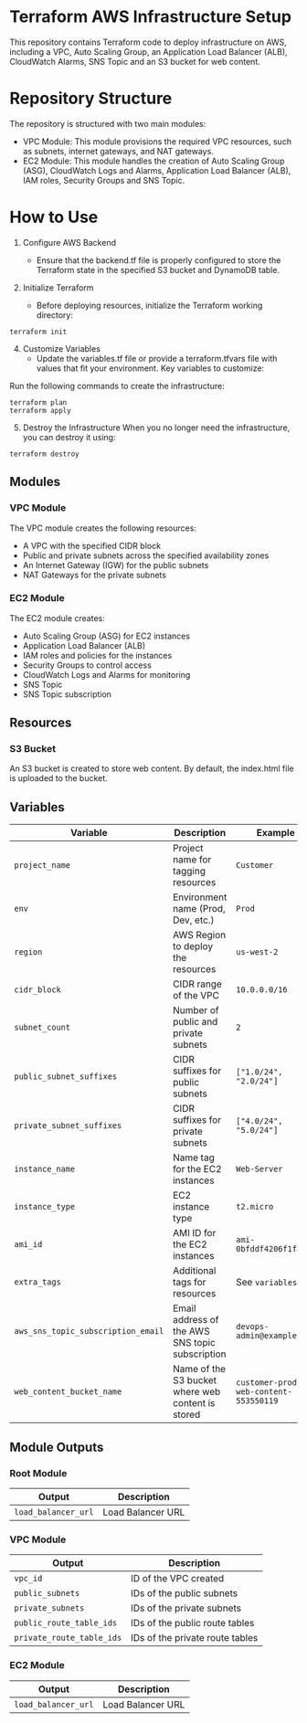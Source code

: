 # Terraform AWS Infrastructure Setup

This repository contains Terraform code to deploy infrastructure on AWS, including a VPC, Auto Scaling Group, an Application Load Balancer (ALB), CloudWatch Alarms, SNS Topic and an S3 bucket for web content.

# Repository Structure

The repository is structured with two main modules:

- VPC Module: This module provisions the required VPC resources, such as subnets, internet gateways, and NAT gateways.
- EC2 Module: This module handles the creation of Auto Scaling Group (ASG), CloudWatch Logs and Alarms, Application Load Balancer (ALB), IAM roles, Security Groups and SNS Topic.

# How to Use

1. Configure AWS Backend

   - Ensure that the backend.tf file is properly configured to store the Terraform state in the specified S3 bucket and DynamoDB table.

2. Initialize Terraform
   - Before deploying resources, initialize the Terraform working directory:

```
terraform init
```

4. Customize Variables
   - Update the variables.tf file or provide a terraform.tfvars file with values that fit your environment. Key variables to customize:

Run the following commands to create the infrastructure:

```
terraform plan
terraform apply
```

5. Destroy the Infrastructure
   When you no longer need the infrastructure, you can destroy it using:

```
terraform destroy
```

## Modules

### VPC Module

The VPC module creates the following resources:

- A VPC with the specified CIDR block
- Public and private subnets across the specified availability zones
- An Internet Gateway (IGW) for the public subnets
- NAT Gateways for the private subnets

### EC2 Module

The EC2 module creates:

- Auto Scaling Group (ASG) for EC2 instances
- Application Load Balancer (ALB)
- IAM roles and policies for the instances
- Security Groups to control access
- CloudWatch Logs and Alarms for monitoring
- SNS Topic
- SNS Topic subscription

## Resources

### S3 Bucket

An S3 bucket is created to store web content. By default, the index.html file is uploaded to the bucket.

## Variables

| Variable                           | Description                                       | Example                               |
| ---------------------------------- | ------------------------------------------------- | ------------------------------------- |
| `project_name`                     | Project name for tagging resources                | `Customer`                            |
| `env`                              | Environment name (Prod, Dev, etc.)                | `Prod`                                |
| `region`                           | AWS Region to deploy the resources                | `us-west-2`                           |
| `cidr_block`                       | CIDR range of the VPC                             | `10.0.0.0/16`                         |
| `subnet_count`                     | Number of public and private subnets              | `2`                                   |
| `public_subnet_suffixes`           | CIDR suffixes for public subnets                  | `["1.0/24", "2.0/24"]`                |
| `private_subnet_suffixes`          | CIDR suffixes for private subnets                 | `["4.0/24", "5.0/24"]`                |
| `instance_name`                    | Name tag for the EC2 instances                    | `Web-Server`                          |
| `instance_type`                    | EC2 instance type                                 | `t2.micro`                            |
| `ami_id`                           | AMI ID for the EC2 instances                      | `ami-0bfddf4206f1fa7b9`               |
| `extra_tags`                       | Additional tags for resources                     | See `variables.tf`                    |
| `aws_sns_topic_subscription_email` | Email address of the AWS SNS topic subscription   | `devops-admin@example.com`            |
| `web_content_bucket_name`          | Name of the S3 bucket where web content is stored | `customer-prod-web-content-553550119` |

## Module Outputs

### Root Module

| Output              | Description       |
| ------------------- | ----------------- |
| `load_balancer_url` | Load Balancer URL |

### VPC Module

| Output                    | Description                     |
| ------------------------- | ------------------------------- |
| `vpc_id`                  | ID of the VPC created           |
| `public_subnets`          | IDs of the public subnets       |
| `private_subnets`         | IDs of the private subnets      |
| `public_route_table_ids`  | IDs of the public route tables  |
| `private_route_table_ids` | IDs of the private route tables |

### EC2 Module

| Output              | Description       |
| ------------------- | ----------------- |
| `load_balancer_url` | Load Balancer URL |
